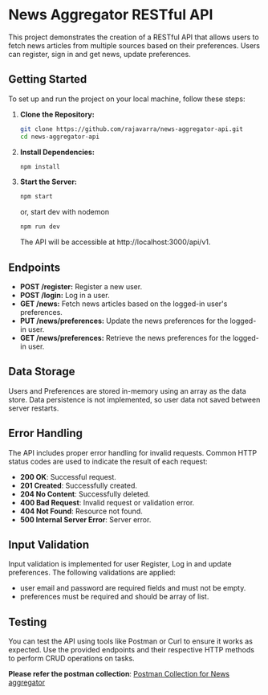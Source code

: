 # News Aggregator RESTful API

This project demonstrates the creation of a RESTful API that allows users to fetch news articles from multiple sources based on their preferences. Users can register, sign in and get news, update preferences.

## Getting Started

To set up and run the project on your local machine, follow these steps:

1. **Clone the Repository:**

   ```bash
   git clone https://github.com/rajavarra/news-aggregator-api.git
   cd news-aggregator-api
   ```

2. **Install Dependencies:**
   ```bash
   npm install
   ```
3. **Start the Server:**
   ```bash
   npm start
   ```
   or, start dev with nodemon
   ```bash
   npm run dev
   ```
   The API will be accessible at http://localhost:3000/api/v1.

## Endpoints

- **POST /register:** Register a new user.
- **POST /login:** Log in a user.
- **GET /news:** Fetch news articles based on the logged-in user's preferences.
- **PUT /news/preferences:** Update the news preferences for the logged-in user.
- **GET /news/preferences:** Retrieve the news preferences for the logged-in user.

## Data Storage

Users and Preferences are stored in-memory using an array as the data store. Data persistence is not implemented, so user data not saved between server restarts.

## Error Handling

The API includes proper error handling for invalid requests. Common HTTP status codes are used to indicate the result of each request:

- **200 OK**: Successful request.
- **201 Created**: Successfully created.
- **204 No Content**: Successfully deleted.
- **400 Bad Request**: Invalid request or validation error.
- **404 Not Found**: Resource not found.
- **500 Internal Server Error**: Server error.

## Input Validation

Input validation is implemented for user Register, Log in and update preferences. The following validations are applied:

- user email and password are required fields and must not be empty.
- preferences must be required and should be array of list.

## Testing

You can test the API using tools like Postman or Curl to ensure it works as expected. Use the provided endpoints and their respective HTTP methods to perform CRUD operations on tasks.

**Please refer the postman collection**:
[Postman Collection for News aggregator](https://github.com/rajavarra/news-aggregator-api/blob/main/news-api.postman_collection.json)
